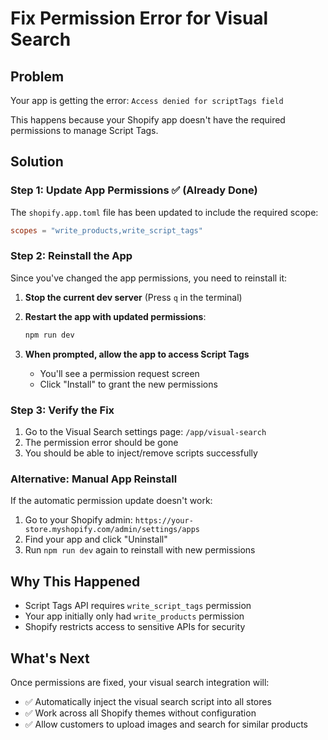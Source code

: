 # Fix Permission Error for Visual Search

## Problem
Your app is getting the error: `Access denied for scriptTags field`

This happens because your Shopify app doesn't have the required permissions to manage Script Tags.

## Solution

### Step 1: Update App Permissions ✅ (Already Done)
The `shopify.app.toml` file has been updated to include the required scope:
```toml
scopes = "write_products,write_script_tags"
```

### Step 2: Reinstall the App
Since you've changed the app permissions, you need to reinstall it:

1. **Stop the current dev server** (Press `q` in the terminal)

2. **Restart the app with updated permissions**:
   ```bash
   npm run dev
   ```

3. **When prompted, allow the app to access Script Tags**
   - You'll see a permission request screen
   - Click "Install" to grant the new permissions

### Step 3: Verify the Fix
1. Go to the Visual Search settings page: `/app/visual-search`
2. The permission error should be gone
3. You should be able to inject/remove scripts successfully

### Alternative: Manual App Reinstall
If the automatic permission update doesn't work:

1. Go to your Shopify admin: `https://your-store.myshopify.com/admin/settings/apps`
2. Find your app and click "Uninstall"
3. Run `npm run dev` again to reinstall with new permissions

## Why This Happened
- Script Tags API requires `write_script_tags` permission
- Your app initially only had `write_products` permission
- Shopify restricts access to sensitive APIs for security

## What's Next
Once permissions are fixed, your visual search integration will:
- ✅ Automatically inject the visual search script into all stores
- ✅ Work across all Shopify themes without configuration
- ✅ Allow customers to upload images and search for similar products
